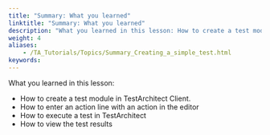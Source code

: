 ```yaml
--- 
title: "Summary: What you learned"
linktitle: "Summary: What you learned"
description: "What you learned in this lesson: How to create a test module in TestArchitect Client . How to enter an action line with an action in the editor How to execute a test in TestArchitect How to view the ..."
weight: 4
aliases: 
    - /TA_Tutorials/Topics/Summary_Creating_a_simple_test.html
keywords: 
---
```


What you learned in this lesson:

-   How to create a test module in TestArchitect Client.
-   How to enter an action line with an action in the editor
-   How to execute a test in TestArchitect
-   How to view the test results


